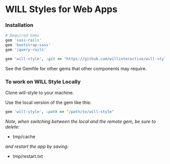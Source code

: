# WILL Styles for Web Apps


### Installation

```ruby
# Required Gems
gem 'sass-rails'
gem 'bootstrap-sass'
gem 'jquery-rails'

gem 'will-style', :git => "https://github.com/willinteractive/will-style"
```

See the Gemfile for other gems that other components may require.

### To work on WILL Style Locally

Clone will-style to your machine.

Use the local version of the gem like this:

```ruby
gem 'will-style', :path => "/path/to/will-style"
```

<i>Note, when switching between the local and the remote gem, be sure to delete:</i> 

* tmp/cache

<i>and restart the app by saving:</i>

* tmp/restart.txt
